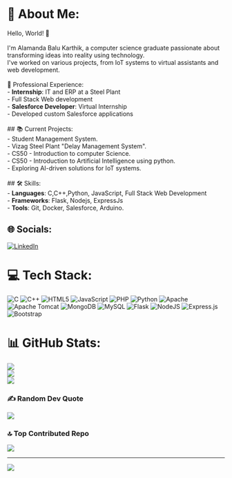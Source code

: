 # 💫 About Me:
Hello, World! 👋<br><br>I'm Alamanda Balu Karthik, a computer science graduate passionate about transforming ideas into reality using technology. <br>I've worked on various projects, from IoT systems to virtual assistants and web development.<br><br> 💼 Professional Experience:<br>- **Internship**: IT and ERP at a Steel Plant<br>  - Full Stack Web development <br>- **Salesforce Developer**: Virtual Internship<br>  - Developed custom Salesforce applications<br><br>## 📚 Current Projects:<br>- Student Management System.<br>- Vizag Steel Plant "Delay Management System". <br>- CS50 - Introduction to computer Science.<br>- CS50 - Introduction to Artificial Intelligence using python.<br>- Exploring AI-driven solutions for IoT systems.<br><br>## 🛠️ Skills:<br>- **Languages**: C,C++,Python, JavaScript, Full Stack Web Development<br>- **Frameworks**: Flask, Nodejs, ExpressJs<br>- **Tools**: Git, Docker, Salesforce, Arduino.<br>


## 🌐 Socials:
[![LinkedIn](https://img.shields.io/badge/LinkedIn-%230077B5.svg?logo=linkedin&logoColor=white)](https://linkedin.com/in/https://www.linkedin.com/in/balu-karthik-227481259/) 

# 💻 Tech Stack:
![C](https://img.shields.io/badge/c-%2300599C.svg?style=for-the-badge&logo=c&logoColor=white) ![C++](https://img.shields.io/badge/c++-%2300599C.svg?style=for-the-badge&logo=c%2B%2B&logoColor=white) ![HTML5](https://img.shields.io/badge/html5-%23E34F26.svg?style=for-the-badge&logo=html5&logoColor=white) ![JavaScript](https://img.shields.io/badge/javascript-%23323330.svg?style=for-the-badge&logo=javascript&logoColor=%23F7DF1E) ![PHP](https://img.shields.io/badge/php-%23777BB4.svg?style=for-the-badge&logo=php&logoColor=white) ![Python](https://img.shields.io/badge/python-3670A0?style=for-the-badge&logo=python&logoColor=ffdd54) ![Apache](https://img.shields.io/badge/apache-%23D42029.svg?style=for-the-badge&logo=apache&logoColor=white) ![Apache Tomcat](https://img.shields.io/badge/apache%20tomcat-%23F8DC75.svg?style=for-the-badge&logo=apache-tomcat&logoColor=black) ![MongoDB](https://img.shields.io/badge/MongoDB-%234ea94b.svg?style=for-the-badge&logo=mongodb&logoColor=white) ![MySQL](https://img.shields.io/badge/mysql-4479A1.svg?style=for-the-badge&logo=mysql&logoColor=white) ![Flask](https://img.shields.io/badge/flask-%23000.svg?style=for-the-badge&logo=flask&logoColor=white) ![NodeJS](https://img.shields.io/badge/node.js-6DA55F?style=for-the-badge&logo=node.js&logoColor=white) ![Express.js](https://img.shields.io/badge/express.js-%23404d59.svg?style=for-the-badge&logo=express&logoColor=%2361DAFB) ![Bootstrap](https://img.shields.io/badge/bootstrap-%238511FA.svg?style=for-the-badge&logo=bootstrap&logoColor=white)
# 📊 GitHub Stats:
![](https://github-readme-stats.vercel.app/api?username=Karthi-1211&theme=dark&hide_border=false&include_all_commits=false&count_private=false)<br/>
![](https://github-readme-streak-stats.herokuapp.com/?user=Karthi-1211&theme=dark&hide_border=false)<br/>
![](https://github-readme-stats.vercel.app/api/top-langs/?username=Karthi-1211&theme=dark&hide_border=false&include_all_commits=false&count_private=false&layout=compact)

### ✍️ Random Dev Quote
![](https://quotes-github-readme.vercel.app/api?type=horizontal&theme=radical)

### 🔝 Top Contributed Repo
![](https://github-contributor-stats.vercel.app/api?username=Karthi-1211&limit=5&theme=dark&combine_all_yearly_contributions=true)

---
[![](https://visitcount.itsvg.in/api?id=Karthi-1211&icon=0&color=0)](https://visitcount.itsvg.in)

<!-- Proudly created with GPRM ( https://gprm.itsvg.in ) -->
